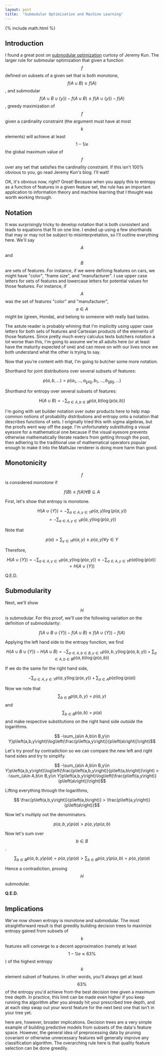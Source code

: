 ```yaml
---
layout: post
title:  "Submodular Optimization and Machine Learning"
---
```

{% include math.html %}

## Introduction

I found a great post on [submodular optimization](https://jeremykun.com/2014/07/07/when-greedy-algorithms-are-good-enough-submodularity-and-the-1-1e-approximation/) curtosy of Jeremy Kun. The larger rule for submoular optimization that given a function $$f$$ defined on subsets of a given set that is both monotone, $$f\left(A\cup B\right)\ge f\left(A\right)$$, and submodular $$f\left(A\cup B\cup\left\{y\right\}\right) - f\left(A\cup B\right) \le f\left(A\cup \left\{y\right\}\right) - f\left(A\right)$$, greedy maximization of $$f$$ given a cardinality constraint (the argument must have at most $$k$$ elements) will achieve at least $$1 - 1 / e$$ the global maximum value of $$f$$ over any set that satisfies the cardinality constraint. If this isn't 100% obvious to you, go read Jeremy Kun's blog. I'll wait!

OK, it's obvious now, right? Great! Because when you apply this to entropy as a function of features in a given feature set, the rule has an important application to information theory and machine learning that I thought was worth working through.

## Notation

It was surprisingly tricky to develop notation that is both consistent and leads to equations that fit on one line. I ended up using a few shorthands that may or may not be subject to misinterpretation, so I'll outline everything here. We'll say $$A$$ and $$B$$ are sets of features. For instance, if we were defining features on cars, we might have "color", "frame size", and "manufacturer".  I use upper case letters for sets of features and lowercase letters for potential values for those features. For instance, if $$A$$ was the set of features "color" and "manufacturer", $$a\in A$$ might be (green, Honda), and belong to someone with really bad tastes.

The astute reader is probably whining that I'm implicitly using upper case letters for both sets of features and Cartesian products of the elements of those features. Since pretty much every calculus texts butchers notation a lot worse than this, I'm going to assume we're all adults here (or at least have the maturity expected of one) and can move on with our lives once we both understand what the other is trying to say.

Now that you're content with that, I'm going to butcher some more notation.

Shorthand for joint distributions over several subsets of features:

$$p\left(a, b, \dots\right) = p\left(a_1,\dots,a_\left\|A\right\|,b_1,\dots,b_\left\|B\right\|,\dots\right)$$

Shorthand for entropy over several subsets of features:

$$ H(A\cup B) = -\sum_{a\in A, b\in B} p\left(a, b\right)\log\left(p\left(a, b\right)\right) $$

I'm going with set builder notation over outer products here to help map common notions of probability distributions and entropy onto a notation that describes functions of sets. I originally tried this with sigma algebras, but the proofs went way off the page. I'm unfortunately substituting a visual eyesore for a mathematical one because if the visual eyesore prevents otherwise mathematically literate readers from getting through the post, then adhering to the traditional use of mathematical operators popular enough to make it into the MathJax renderer is doing more harm than good.

## Monotonicity

$$f$$ is considered _monotone_ if

$$f(B) \le f(A)\forall B\subseteq A$$

First, let's show that entropy is monotone.

$$H\left(A \cup \left\{Y\right\}\right) = -\sum_{a\in A, y\in Y} p\left(a, y\right)\log\left(p\left(a, y\right)\right)$$
$$= -\sum_{a\in A, y\in Y} p\left(a, y\right)\log\left(p\left(a, y\right)\right)$$

Note that 

$$p\left(a\right) = \sum_{y\in Y}p\left(a, y\right) \ge p\left(a, y\right)\forall y\in Y$$

Therefore,

$$H\left(A \cup \left\{Y\right\}\right) = -\sum_{a\in A, y\in Y} p\left(a, y\right)\log\left(p\left(a, y\right)\right) \le -\sum_{a\in A, y\in Y} p\left(a\right)\log\left(p\left(a\right)\right) = H\left(A \cup \left\{Y\right\}\right) $$

Q.E.D.

## Submodularity

Next, we'll show $$H$$ is submodular. For this proof, we'll use the following variation on the definition of submodularity:

$$f\left(A\cup B \cup \left\{Y\right\} \right) - f\left(A\cup B \right) \le f\left(A\cup \left\{Y\right\} \right) - f\left(A \right) $$

Applying the left hand side to the entropy function, we find

$$H\left(A\cup B \cup \left\{Y\right\} \right) - H\left(A\cup B \right) = -\sum_{a\in A, b\in B, y\in Y}p\left(a,b,y\right)\log\left(p\left(a,b,y\right)\right) + \sum_{a\in A, b\in B} p\left(a, b\right)\log\left(p\left(a, b\right)\right) $$

If we do the same for the right hand side,

$$ -\sum_{a\in A,y\in Y}p\left(a,y\right)\log\left(p\left(a,y\right)\right) + \sum_{a\in A} p\left(a\right)\log\left(p\left(a\right)\right) $$

Now we note that $$\sum_{b\in B} p\left(a,b,y\right) = p\left(a,y\right)$$ and $$\sum_{b\in B} p\left(a,b\right) = p\left(a\right)$$ and make respective substitutions on the right hand side _outside_ the logarithms.

$$ -\sum_{a\in A,b\in B,y\in Y}p\left(a,b,y\right)\log\left(\frac{p\left(a,y\right)}{p\left(a\right)}\right)$$

Let's try proof by contradiction so we can compare the new left and right hand sides and try to simplify.

$$ -\sum_{a\in A,b\in B,y\in Y}p\left(a,b,y\right)\log\left(\frac{p\left(a,b,y\right)}{p\left(a,b\right)}\right) > -\sum_{a\in A,b\in B,y\in Y}p\left(a,b,y\right)\log\left(\frac{p\left(a,y\right)}{p\left(a\right)}\right)$$

Lifting everything through the logarithms,

$$ \frac{p\left(a,b,y\right)}{p\left(a,b\right)} > \frac{p\left(a,y\right)}{p\left(a\right)}$$

Now let's multiply out the denominators.

$$ p\left(a,b,y\right)p\left(a\right) > p\left(a,y\right)p\left(a,b\right)$$

Now let's sum over $$b\in B$$.

$$ \sum_{b\in B} p\left(a,b,y\right)p\left(a\right) = p\left(a,y\right)p\left(a\right) > \sum_{b\in B} p\left(a,y\right)p\left(a,b\right) = p\left(a,y\right)p\left(a\right)$$

Hence a contradiction, proving $$H$$ submodular.

**Q.E.D.**

## Implications
We've now shown entropy is monotone and submodular. The most straightforward result is that greedily building decision trees to maximize entropy gained from subsets of $$k$$ features will converge to a decent approximation (namely at least $$1 - 1 / e \approx 63\%$$) of the highest entropy $$k$$ element subset of features. In other words, you'll always get at least $$63\%$$ of the entropy you'd achieve from the best decision tree given a maximum tree depth. In practice, this limit can be made even higher if you keep running the algorithm after you already hit your prescribed tree depth, and at each step swap out your worst feature for the next best one that isn't in your tree yet.

here are, however, broader implications. Decision trees are a very simple example of building predictive models from subsets of the data's feature space. However, the general idea of preprocessing data by pruning covariant or otherwise unnecessary features will generally improve any classification algorithm. The overarching rule here is that quality feature selection can be done greedily.

